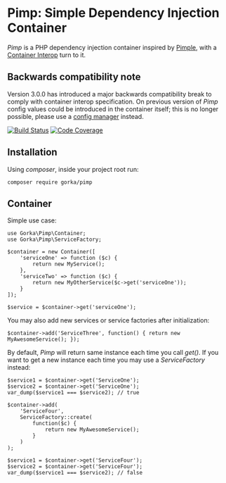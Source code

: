 # Pimp: Simple Dependency Injection Container
_Pimp_ is a PHP dependency injection container inspired by [Pimple](http://pimple.sensiolabs.org/),
with a [Container Interop](https://github.com/container-interop/container-interop) turn to it.

## Backwards compatibility note
Version 3.0.0 has introduced a major backwards compatibility break to comply with container interop specification. On
previous version of _Pimp_ config values could be introduced in the container itself; this is no longer possible, please use
a [config manager](https://github.com/glopezdetorre/config) instead.

[![Build Status](https://travis-ci.org/glopezdetorre/pimp.svg?branch=master)](https://travis-ci.org/glopezdetorre/pimp)
[![Code Coverage](https://scrutinizer-ci.com/g/glopezdetorre/pimp/badges/coverage.png?b=master)](https://scrutinizer-ci.com/g/glopezdetorre/pimp/?branch=master)

## Installation

Using _composer_, inside your project root run:

    composer require gorka/pimp

## Container

Simple use case:

    use Gorka\Pimp\Container;
    use Gorka\Pimp\ServiceFactory;

    $container = new Container([
        'serviceOne' => function ($c) {
            return new MyService();
        },
        'serviceTwo' => function ($c) {
            return new MyOtherService($c->get('serviceOne'));
        }
    ]);
    
    $service = $container->get('serviceOne');

You may also add new services or service factories after initialization:

    $container->add('ServiceThree', function() { return new MyAwesomeService(); });

By default, _Pimp_ will return same instance each time you call _get()_. If you want to get a new instance each time
you may use a _ServiceFactory_ instead:

    $service1 = $container->get('ServiceOne');
    $service2 = $container->get('ServiceOne');
    var_dump($service1 === $service2); // true

    $container->add(
        'ServiceFour', 
        ServiceFactory::create(
            function($c) { 
                return new MyAwesomeService(); 
            }
        )
    );

    $service1 = $container->get('ServiceFour');
    $service2 = $container->get('ServiceFour');
    var_dump($service1 === $service2); // false

